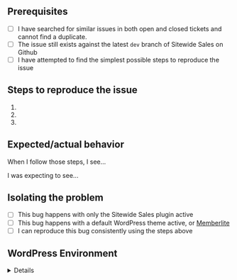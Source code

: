 <!-- This form is for reporting bugs and issues specific to the Sitewide Sales plugin. This is not a support portal. If you need technical support from a human being, please submit a ticket via the Customer Support Area instead: https://www.strangerstudios.com/wordpress-plugins/sitewide-sales/support/ -->

<!-- If you are a developer who needs a new filter/hook raise a PR instead :) -->

<!-- Please be as descriptive as possible; issues lacking the below details, or for any other reason than to report a bug, may be closed without action. -->

## Prerequisites

<!-- MARK COMPLETED ITEMS WITH AN [x] -->

- [ ] I have searched for similar issues in both open and closed tickets and cannot find a duplicate.
- [ ] The issue still exists against the latest `dev` branch of Sitewide Sales on Github
- [ ] I have attempted to find the simplest possible steps to reproduce the issue

## Steps to reproduce the issue

<!-- We need to be able to reproduce the bug in order to fix it so please be descriptive! -->

1.
2.
3.

## Expected/actual behavior

When I follow those steps, I see...

I was expecting to see...

## Isolating the problem

<!-- MARK COMPLETED ITEMS WITH AN [x] -->

- [ ] This bug happens with only the Sitewide Sales plugin active
- [ ] This bug happens with a default WordPress theme active, or [Memberlite](https://wordpress.org/themes/memberlite/)
- [ ] I can reproduce this bug consistently using the steps above

## WordPress Environment

<details>
```
Please share non-sensitive information about your hosting environment such as WordPress version, PHP version, Sitewide Sales, and any related plugins versions.
```
</details>